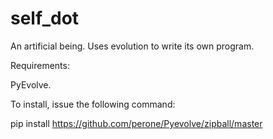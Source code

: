 self_dot
========

An artificial being. Uses evolution to write its own program.

Requirements: 

PyEvolve. 

To install, issue the following command:

pip install https://github.com/perone/Pyevolve/zipball/master
